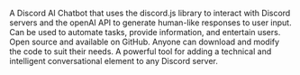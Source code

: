 A Discord AI Chatbot that uses the discord.js library to interact with Discord servers and the openAI API to generate human-like responses to user input.
Can be used to automate tasks, provide information, and entertain users.
Open source and available on GitHub.
Anyone can download and modify the code to suit their needs.
A powerful tool for adding a technical and intelligent conversational element to any Discord server.